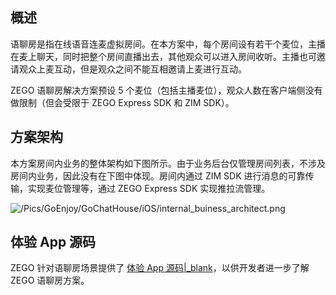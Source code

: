 ## 概述

语聊房是指在线语音连麦虚拟房间。在本方案中，每个房间设有若干个麦位，主播在麦上聊天，同时把整个房间直播出去，其他观众可以进入房间收听。主播也可邀请观众上麦互动，但是观众之间不能互相邀请上麦进行互动。

ZEGO 语聊房解决方案预设 5 个麦位（包括主播麦位），观众人数在客户端侧没有做限制（但会受限于 ZEGO Express SDK 和 ZIM SDK）。

## 方案架构

本方案房间内业务的整体架构如下图所示。由于业务后台仅管理房间列表，不涉及房间内业务，因此没有在下图中体现。房间内通过 ZIM SDK 进行消息的可靠传输，实现麦位管理等，通过 ZEGO Express SDK 实现推拉流管理。   

![/Pics/GoEnjoy/GoChatHouse/iOS/internal_buiness_architect.png](http://doc.oa.zego.im/Pics/GoEnjoy/GoChatHouse/iOS/internal_buiness_architect.png)

## 体验 App 源码

ZEGO 针对语聊房场景提供了 [体验 App 源码\|_blank](!ChatHouse-DownloadDemo)，以供开发者进一步了解 ZEGO 语聊房方案。
